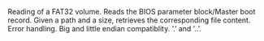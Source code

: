 Reading of a FAT32 volume. Reads the BIOS parameter block/Master boot record. Given a path and a size,
retrieves the corresponding file content. Error handling. Big and little endian compatiblity. ’.’ and ’..’.
